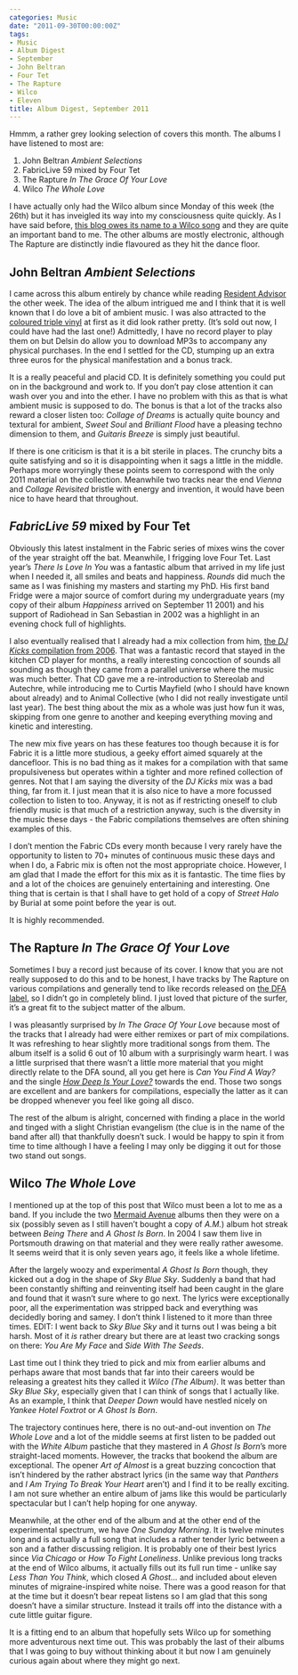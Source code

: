 ```yaml
---
categories: Music
date: "2011-09-30T00:00:00Z"
tags:
- Music
- Album Digest
- September
- John Beltran
- Four Tet
- The Rapture
- Wilco
- Eleven
title: Album Digest, September 2011
---
```


Hmmm, a rather grey looking selection of covers this month. The albums I have listened to most are:

1. John Beltran _Ambient Selections_
2. FabricLive 59 mixed by Four Tet
3. The Rapture _In The Grace Of Your Love_
4. Wilco _The Whole Love_

I have actually only had the Wilco album since Monday of this week (the 26th) but it has inveigled its way into my consciousness quite quickly. As I have said before, [this blog owes its name to a Wilco song](/2010/playlist-1-metallic/) and they are quite an important band to me. The other albums are mostly electronic, although The Rapture are distinctly indie flavoured as they hit the dance floor.

## John Beltran _Ambient Selections_

I came across this album entirely by chance while reading [Resident Advisor](http://www.residentadvisor.net/) the other week. The idea of the album intrigued me and I think that it is well known that I do love a bit of ambient music. I was also attracted to the [coloured triple vinyl](http://www.delsinrecords.com/release.php?idxRelease=2417) at first as it did look rather pretty. (It’s sold out now, I could have had the last one!) Admittedly, I have no record player to play them on but Delsin do allow you to download MP3s to accompany any physical purchases. In the end I settled for the CD, stumping up an extra three euros for the physical manifestation and a bonus track.

It is a really peaceful and placid CD. It is definitely something you could put on in the background and work to. If you don’t pay close attention it can wash over you and into the ether. I have no problem with this as that is what ambient music is supposed to do. The bonus is that a lot of the tracks also reward a closer listen too: _Collage of Dreams_ is actually quite bouncy and textural for ambient, _Sweet Soul_ and _Brilliant Flood_ have a pleasing techno dimension to them, and _Guitaris Breeze_ is simply just beautiful.

If there is one criticism is that it is a bit sterile in places. The crunchy bits a quite satisfying and so it is disappointing when it sags a little in the middle. Perhaps more worryingly these points seem to correspond with the only 2011 material on the collection. Meanwhile two tracks near the end _Vienna_ and _Collage Revisited_ bristle with energy and invention, it would have been nice to have heard that throughout.

## _FabricLive 59_ mixed by Four Tet

Obviously this latest instalment in the Fabric series of mixes wins the cover of the year straight off the bat. Meanwhile, I frigging love Four Tet. Last year’s _There Is Love In You_ was a fantastic album that arrived in my life just when I needed it, all smiles and beats and happiness. _Rounds_ did much the same as I was finishing my masters and starting my PhD. His first band Fridge were a major source of comfort during my undergraduate years (my copy of their album _Happiness_ arrived on September 11 2001) and his support of Radiohead in San Sebastian in 2002 was a highlight in an evening chock full of highlights.

I also eventually realised that I already had a mix collection from him, [the _DJ Kicks_ compilation from 2006](http://www.dj-kicks.com/FourTet/). That was a fantastic record that stayed in the kitchen CD player for months, a really interesting concoction of sounds all sounding as though they came from a parallel universe where the music was much better. That CD gave me a re-introduction to Stereolab and Autechre, while introducing me to Curtis Mayfield (who I should have known about already) and to Animal Collective (who I did not really investigate until last year). The best thing about the mix as a whole was just how fun it was, skipping from one genre to another and keeping everything moving and kinetic and interesting.

The new mix five years on has these features too though because it is for Fabric it is a little more studious, a geeky effort aimed squarely at the dancefloor. This is no bad thing as it makes for a compilation with that same propulsiveness but operates within a tighter and more refined collection of genres. Not that I am saying the diversity of the _DJ Kicks_ mix was a bad thing, far from it. I just mean that it is also nice to have a more focussed collection to listen to too. Anyway, it is not as if restricting oneself to club friendly music is that much of a restriction anyway, such is the diversity in the music these days - the Fabric compilations themselves are often shining examples of this.

I don’t mention the Fabric CDs every month because I very rarely have the opportunity to listen to 70+ minutes of continuous music these days and when I do, a Fabric mix is often not the most appropriate choice. However, I am glad that I made the effort for this mix as it is fantastic. The time flies by and a lot of the choices are genuinely entertaining and interesting. One thing that is certain is that I shall have to get hold of a copy of _Street Halo_ by Burial at some point before the year is out.

It is highly recommended.

## The Rapture _In The Grace Of Your Love_

Sometimes I buy a record just because of its cover. I know that you are not really supposed to do this and to be honest, I have tracks by The Rapture on various compilations and generally tend to like records released on [the DFA label](http://dfarecords.com/main/), so I didn’t go in completely blind. I just loved that picture of the surfer, it’s a great fit to the subject matter of the album.

I was pleasantly surprised by _In The Grace Of Your Love_ because most of the tracks that I already had were either remixes or part of mix compilations. It was refreshing to hear slightly more traditional songs from them. The album itself is a solid 6 out of 10 album with a surprisingly warm heart. I was a little surprised that there wasn’t a little more material that you might directly relate to the DFA sound, all you get here is _Can You Find A Way?_ and the single [_How Deep Is Your Love?_](http://www.junodownload.com/products/how-deep-is-your-love-remix-ep/1835956-02/) towards the end. Those two songs are excellent and are bankers for compilations, especially the latter as it can be dropped whenever you feel like going all disco.

The rest of the album is alright, concerned with finding a place in the world and tinged with a slight Christian evangelism (the clue is in the name of the band after all) that thankfully doesn’t suck. I would be happy to spin it from time to time although I have a feeling I may only be digging it out for those two stand out songs.

## Wilco _The Whole Love_

I mentioned up at the top of this post that Wilco must been a lot to me as a band. If you include the two [Mermaid Avenue](http://www.woodyguthrie.org/merchandise/mermaidavenuevol1.htm) albums then they were on a six (possibly seven as I still haven’t bought a copy of _A.M._) album hot streak between _Being There_ and _A Ghost Is Born_. In 2004 I saw them live in Portsmouth drawing on that material and they were really rather awesome. It seems weird that it is only seven years ago, it feels like a whole lifetime.

After the largely woozy and experimental _A Ghost Is Born_ though, they kicked out a dog in the shape of _Sky Blue Sky_. Suddenly a band that had been constantly shifting and reinventing itself had been caught in the glare and found that it wasn’t sure where to go next. The lyrics were exceptionally poor, all the experimentation was stripped back and everything was decidedly boring and samey. I don’t think I listened to it more than three times. EDIT: I went back to _Sky Blue Sky_ and it turns out I was being a bit harsh. Most of it _is_ rather dreary but there are at least two cracking songs on there: _You Are My Face_ and _Side With The Seeds_.

Last time out I think they tried to pick and mix from earlier albums and perhaps aware that most bands that far into their careers would be releasing a greatest hits they called it _Wilco (The Album)_. It was better than _Sky Blue Sky_, especially given that I can think of songs that I actually like. As an example, I think that _Deeper Down_ would have nestled nicely on _Yankee Hotel Foxtrot_ or _A Ghost Is Born_.

The trajectory continues here, there is no out-and-out invention on _The Whole Love_ and a lot of the middle seems at first listen to be padded out with the _White Album_ pastiche that they mastered in _A Ghost Is Born_’s more straight-laced moments. However, the tracks that bookend the album are exceptional. The opener _Art of Almost_ is a great buzzing concoction that isn’t hindered by the rather abstract lyrics (in the same way that _Panthers_ and _I Am Trying To Break Your Heart_ aren’t) and I find it to be really exciting. I am not sure whether an entire album of jams like this would be particularly spectacular but I can’t help hoping for one anyway.

Meanwhile, at the other end of the album and at the other end of the experimental spectrum, we have _One Sunday Morning_. It is twelve minutes long and is actually a full song that includes a rather tender lyric between a son and a father discussing religion. It is probably one of their best lyrics since _Via Chicago_ or _How To Fight Loneliness_. Unlike previous long tracks at the end of Wilco albums, it actually fills out its full run time - unlike say _Less Than You Think_, which closed _A Ghost…_ and included about eleven minutes of migraine-inspired white noise. There was a good reason for that at the time but it doesn’t bear repeat listens so I am glad that this song doesn’t have a similar structure. Instead it trails off into the distance with a cute little guitar figure.

It is a fitting end to an album that hopefully sets Wilco up for something more adventurous next time out. This was probably the last of their albums that I was going to buy without thinking about it but now I am genuinely curious again about where they might go next.
